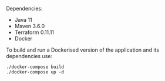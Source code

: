 Dependencies:

- Java 11
- Maven 3.6.0
- Terraform 0.11.11
- Docker

To build and run a Dockerised version of the application and its dependencies use:

    ./docker-compose build
    ./docker-compose up -d
